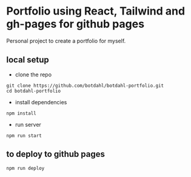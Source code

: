 # Portfolio using React, Tailwind and gh-pages for github pages

Personal project to create a portfolio for myself.

## local setup

* clone the repo

```
git clone https://github.com/botdahl/botdahl-portfolio.git
cd botdahl-portfolio
```
* install dependencies
```
npm install
```
* run server
```
npm run start
```

## to deploy to github pages
```
npm run deploy
```
